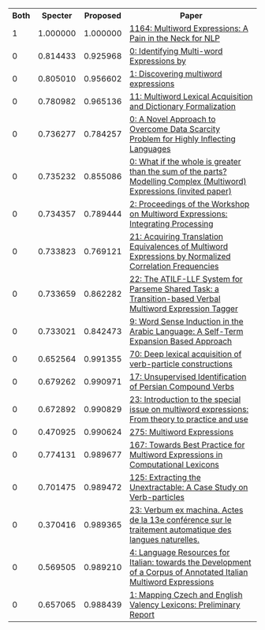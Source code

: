 <html><table><tr>
<th>Both</th>
<th>Specter</th>
<th>Proposed</th>
<th>Paper</th>
</tr>
<tr>
<td>1</td>
<td>1.000000</td>
<td>1.000000</td>
<td><a href="https://www.semanticscholar.org/paper/5504f4ec7b7b7b074e9dc557beeaf68c76b65540">1164: Multiword Expressions: A Pain in the Neck for NLP</a></td>
</tr>
<tr>
<td>0</td>
<td>0.814433</td>
<td>0.925968</td>
<td><a href="https://www.semanticscholar.org/paper/575d84022058668adc1ba9e12f68e903f223a47d">0: Identifying Multi-word Expressions by</a></td>
</tr>
<tr>
<td>0</td>
<td>0.805010</td>
<td>0.956602</td>
<td><a href="https://www.semanticscholar.org/paper/de099bdc3b4b297e2a92706d824f04bd956c4e79">1: Discovering multiword expressions</a></td>
</tr>
<tr>
<td>0</td>
<td>0.780982</td>
<td>0.965136</td>
<td><a href="https://www.semanticscholar.org/paper/bbb4a29275c1d494fc6db45ae4c45afc291be3ed">11: Multiword Lexical Acquisition and Dictionary Formalization</a></td>
</tr>
<tr>
<td>0</td>
<td>0.736277</td>
<td>0.784257</td>
<td><a href="https://www.semanticscholar.org/paper/6721b4416cd81a3f18ad76689bc99e5da18bc14a">0: A Novel Approach to Overcome Data Scarcity Problem for Highly Inflecting Languages</a></td>
</tr>
<tr>
<td>0</td>
<td>0.735232</td>
<td>0.855086</td>
<td><a href="https://www.semanticscholar.org/paper/00b19228555e4a9d17ce6ecdeace5e38e47f9c43">0: What if the whole is greater than the sum of the parts? Modelling Complex (Multiword) Expressions (invited paper)</a></td>
</tr>
<tr>
<td>0</td>
<td>0.734357</td>
<td>0.789444</td>
<td><a href="https://www.semanticscholar.org/paper/f48df0ac3f01b5c987832a4d7a8680cbddd50641">2: Proceedings of the Workshop on Multiword Expressions: Integrating Processing</a></td>
</tr>
<tr>
<td>0</td>
<td>0.733823</td>
<td>0.769121</td>
<td><a href="https://www.semanticscholar.org/paper/47cfb5cc346c6adaaaaefde8ec64cf7d5bb470c3">21: Acquiring Translation Equivalences of Multiword Expressions by Normalized Correlation Frequencies</a></td>
</tr>
<tr>
<td>0</td>
<td>0.733659</td>
<td>0.862282</td>
<td><a href="https://www.semanticscholar.org/paper/95a82555e6a8dfbf7997e5d514f5a4d706182457">22: The ATILF-LLF System for Parseme Shared Task: a Transition-based Verbal Multiword Expression Tagger</a></td>
</tr>
<tr>
<td>0</td>
<td>0.733021</td>
<td>0.842473</td>
<td><a href="https://www.semanticscholar.org/paper/cb31a40b7691b4a3c7a2c794a09359ceaabee16a">9: Word Sense Induction in the Arabic Language: A Self-Term Expansion Based Approach</a></td>
</tr>
<tr>
<td>0</td>
<td>0.652564</td>
<td>0.991355</td>
<td><a href="https://www.semanticscholar.org/paper/c798e9fd31c27f927ab505917bdd0b42fcfd5c13">70: Deep lexical acquisition of verb-particle constructions</a></td>
</tr>
<tr>
<td>0</td>
<td>0.679262</td>
<td>0.990971</td>
<td><a href="https://www.semanticscholar.org/paper/28c790d633b9b7214dfa60c7139df1bd6667d725">17: Unsupervised Identification of Persian Compound Verbs</a></td>
</tr>
<tr>
<td>0</td>
<td>0.672892</td>
<td>0.990829</td>
<td><a href="https://www.semanticscholar.org/paper/cbcae7442077a473cfb0a8cb8432d28789a1f770">23: Introduction to the special issue on multiword expressions: From theory to practice and use</a></td>
</tr>
<tr>
<td>0</td>
<td>0.470925</td>
<td>0.990624</td>
<td><a href="https://www.semanticscholar.org/paper/ec1b2401abfa059120b4bd2ba04c5335c9280ca2">275: Multiword Expressions</a></td>
</tr>
<tr>
<td>0</td>
<td>0.774131</td>
<td>0.989677</td>
<td><a href="https://www.semanticscholar.org/paper/94958808bbc947ca904509d551f5e72bef478993">167: Towards Best Practice for Multiword Expressions in Computational Lexicons</a></td>
</tr>
<tr>
<td>0</td>
<td>0.701475</td>
<td>0.989472</td>
<td><a href="https://www.semanticscholar.org/paper/4f5aa9543b6afdcc1c87c0cf3e46987802ed3079">125: Extracting the Unextractable: A Case Study on Verb-particles</a></td>
</tr>
<tr>
<td>0</td>
<td>0.370416</td>
<td>0.989365</td>
<td><a href="https://www.semanticscholar.org/paper/47d709d932bdab353af1dec6c724d1d056de087b">23: Verbum ex machina. Actes de la 13e conférence sur le traitement automatique des langues naturelles.</a></td>
</tr>
<tr>
<td>0</td>
<td>0.569505</td>
<td>0.989210</td>
<td><a href="https://www.semanticscholar.org/paper/c3c2d65b200c915a994fc44b6ab43aadf0311ae8">4: Language Resources for Italian: towards the Development of a Corpus of Annotated Italian Multiword Expressions</a></td>
</tr>
<tr>
<td>0</td>
<td>0.657065</td>
<td>0.988439</td>
<td><a href="https://www.semanticscholar.org/paper/e57f7423fdcb39c1b3c4d094306051d19a8c7bfc">1: Mapping Czech and English Valency Lexicons: Preliminary Report</a></td>
</tr>
</table></html>
